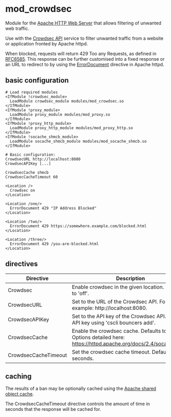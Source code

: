 # mod\_crowdsec
Module for the [Apache HTTP Web Server](https://httpd.apache.org) that allows filtering of unwanted web traffic.

Use with the [Crowdsec API](https://www.crowdsec.net) service to filter unwanted traffic from a website or application fronted by Apache httpd.

When blocked, requests will return 429 Too any Requests, as defined in
[RFC6585](https://datatracker.ietf.org/doc/html/rfc6585#section-4). This
response can be further customised into a fixed response or an URL to
redirect to by using the
[ErrorDocument](https://httpd.apache.org/docs/2.4/mod/core.html#errordocument)
directive in Apache httpd.

## basic configuration

```
# Load required modules
<IfModule !crowdsec_module>
  LoadModule crowdsec_module modules/mod_crowdsec.so
</IfModule>
<IfModule !proxy_module>
  LoadModule proxy_module modules/mod_proxy.so
</IfModule>
<IfModule !proxy_http_module>
  LoadModule proxy_http_module modules/mod_proxy_http.so
</IfModule>
<IfModule !socache_shmcb_module>
  LoadModule socache_shmcb_module modules/mod_socache_shmcb.so
</IfModule>

# Basic configuration:
CrowdsecURL http://localhost:8080
CrowdsecAPIKey [...]

CrowdsecCache shmcb
CrowdsecCacheTimeout 60

<Location />
  Crowdsec on
</Location>

<Location /one/>
  ErrorDocument 429 "IP Address Blocked"
</Location>

<Location /two/>
  ErrorDocument 429 https://somewhere.example.com/blocked.html
</Location>

<Location /three/>
  ErrorDocument 429 /you-are-blocked.html
</Location>
```

## directives

| Directive | Description |
| ------ | ----------- |
| Crowdsec  | Enable crowdsec in the given location. Defaults to 'off'. |
| CrowdsecURL   | Set to the URL of the Crowdsec API. For example: http://localhost:8080. |
| CrowdsecAPIKey | Set to the API key of the Crowdsec API. Add an API key using 'cscli bouncers add'. |
| CrowdsecCache    | Enable the crowdsec cache. Defaults to 'none'. Options detailed here: https://httpd.apache.org/docs/2.4/socache.html. |
| CrowdsecCacheTimeout    | Set the crowdsec cache timeout. Defaults to 60 seconds. |

## caching

The results of a ban may be optionally cached using the [Apache shared object cache](https://httpd.apache.org/docs/2.4/socache.html).

The CrowdsecCacheTimeout directive controls the amount of time in seconds that the
response will be cached for.

